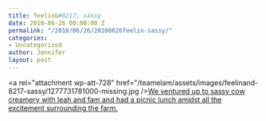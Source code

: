 ```yaml
---
title: feelin&#8217; sassy
date: 2010-06-26 00:00:00 Z
permalink: "/2010/06/26/20100626feelin-sassy/"
categories:
- Uncategorized
author: Jennifer
layout: post
---
```


<a rel="attachment wp-att-728" href="/teamelam/assets/images/feelinand-8217-sassy/1277731781000-missing.jpg /></a>[We ventured up to sassy cow creamery with leah and fam and had a picnic lunch amidst all the excitement surrounding the farm.](http://www.flickr.com/photos/jenniferandJennifers_photos/sets/72157624327041652/)
